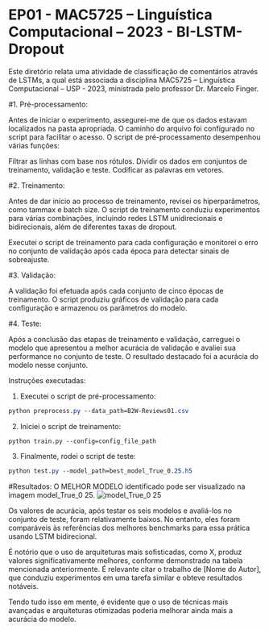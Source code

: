 # EP01 - MAC5725 – Linguística Computacional – 2023 - BI-LSTM-Dropout

Este diretório relata uma atividade de classificação de comentários através de LSTMs, a qual está associada a disciplina MAC5725 – Linguística Computacional – USP - 2023, ministrada pelo professor Dr. Marcelo Finger.

#1. Pré-processamento:

Antes de iniciar o experimento, assegurei-me de que os dados estavam localizados na pasta apropriada. O caminho do arquivo foi configurado no script para facilitar o acesso. O script de pré-processamento desempenhou várias funções:

Filtrar as linhas com base nos rótulos.
Dividir os dados em conjuntos de treinamento, validação e teste.
Codificar as palavras em vetores.

#2. Treinamento:

Antes de dar início ao processo de treinamento, revisei os hiperparâmetros, como tammax e batch size. O script de treinamento conduziu experimentos para várias combinações, incluindo redes LSTM unidirecionais e bidirecionais, além de diferentes taxas de dropout.

Executei o script de treinamento para cada configuração e monitorei o erro no conjunto de validação após cada época para detectar sinais de sobreajuste.

#3. Validação:

A validação foi efetuada após cada conjunto de cinco épocas de treinamento. O script produziu gráficos de validação para cada configuração e armazenou os parâmetros do modelo.

#4. Teste:

Após a conclusão das etapas de treinamento e validação, carreguei o modelo que apresentou a melhor acurácia de validação e avaliei sua performance no conjunto de teste. O resultado destacado foi a acurácia do modelo nesse conjunto.

Instruções executadas:

1. Executei o script de pré-processamento:
```css
python preprocess.py --data_path=B2W-Reviews01.csv
```
2. Iniciei o script de treinamento:
```arduino
python train.py --config=config_file_path
```
3. Finalmente, rodei o script de teste:
```css
python test.py --model_path=best_model_True_0.25.h5
```


#Resultados:
O MELHOR MODELO identificado pode ser visualizado na imagem model_True_0 25.
![model_True_0 25](https://github.com/Penteado89/BI-LSTM-Dropout/assets/80430113/d5a159d8-a54e-4030-a582-39c8485fb515)

Os valores de acurácia, após testar os seis modelos e avaliá-los no conjunto de teste, foram relativamente baixos. No entanto, eles foram comparáveis às referências dos melhores benchmarks para essa prática usando LSTM bidirecional.

É notório que o uso de arquiteturas mais sofisticadas, como X, produz valores significativamente melhores, conforme demonstrado na tabela mencionada anteriormente. É relevante citar o trabalho de [Nome do Autor], que conduziu experimentos em uma tarefa similar e obteve resultados notáveis.

Tendo tudo isso em mente, é evidente que o uso de técnicas mais avançadas e arquiteturas otimizadas poderia melhorar ainda mais a acurácia do modelo.
